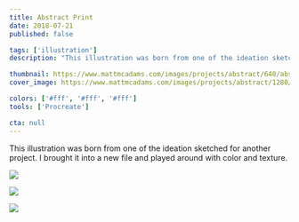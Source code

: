 ```yaml
---
title: Abstract Print
date: 2018-07-21
published: false

tags: ['illustration']
description: "This illustration was born from one of the ideation sketched for another project. I brought it into a new file and played around with color and texture."

thumbnail: https://www.mattmcadams.com/images/projects/abstract/640/abstract-thumbnail.jpg
cover_image: https://www.mattmcadams.com/images/projects/abstract/1280/abstract-thumbnail.jpg

colors: ['#fff', '#fff', '#fff']
tools: ['Procreate']

cta: null
---
```


This illustration was born from one of the ideation sketched for another project. I brought it into a new file and played around with color and texture.

![](https://assets.mattmcadams.com/Abstract_detail2-wide.jpg)

![](https://assets.mattmcadams.com/Abstract-square.jpg)

![](https://assets.mattmcadams.com/Abstract_detail1.jpg)
